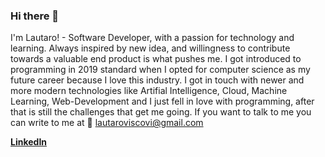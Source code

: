 ### Hi there 👋

I'm Lautaro! -  Software Developer, with a passion for technology and learning. Always inspired by new idea, and willingness to contribute towards a valuable end product is what pushes me. I got introduced to programming in 2019 standard when I opted for computer science as my future career because I love this industry. I got in touch with newer and more modern technologies like Artifial Intelligence, Cloud, Machine Learning, Web-Development and I just fell in love with programming, after that is still the challenges that get me going. 
If you want to talk to me you can write to me at 📩 lautaroviscovi@gmail.com

[**LinkedIn**](https://linkedin.com/in/lautaro-viscovi)
